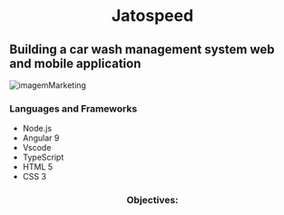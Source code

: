 <h1 align="center">Jatospeed </h1>
<h2> Building a car wash management system web and mobile application </h2>


![imagemMarketing](https://github.com/faelbalboa/Jatospeed/blob/main/logo%20jatospeed%20site.jpg)

<h3> Languages and Frameworks </h3>

- Node.js
- Angular 9
- Vscode
- TypeScript
- HTML 5
- CSS 3


<h3 align="center"> Objectives: </h3>


